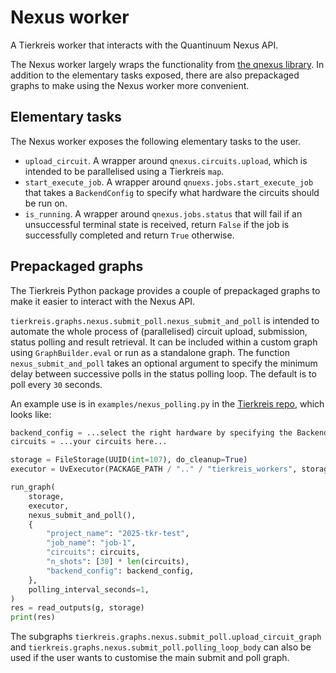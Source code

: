 # Nexus worker

A Tierkreis worker that interacts with the Quantinuum Nexus API.

The Nexus worker largely wraps the functionality from [the qnexus library](https://pypi.org/project/qnexus/).
In addition to the elementary tasks exposed, there are also prepackaged graphs to make using the Nexus worker more convenient.

## Elementary tasks

The Nexus worker exposes the following elementary tasks to the user.

- `upload_circuit`. A wrapper around `qnexus.circuits.upload`, which is intended to be parallelised using a Tierkreis `map`.
- `start_execute_job`. A wrapper around `qnuexs.jobs.start_execute_job` that takes a `BackendConfig` to specify what hardware the circuits should be run on.
- `is_running`. A wrapper around `qnexus.jobs.status` that will fail if an unsuccessful terminal state is received, return `False` if the job is successfully completed and return `True` otherwise.

## Prepackaged graphs

The Tierkreis Python package provides a couple of prepackaged graphs to make it easier to interact with the Nexus API.

`tierkreis.graphs.nexus.submit_poll.nexus_submit_and_poll` is intended to automate the whole process of (parallelised) circuit upload, submission, status polling and result retrieval.
It can be included within a custom graph using `GraphBuilder.eval` or run as a standalone graph.
The function `nexus_submit_and_poll` takes an optional argument to specify the minimum delay between successive polls in the status polling loop.
The default is to poll every `30` seconds.

An example use is in `examples/nexus_polling.py` in the [Tierkreis repo](https://github.com/CQCL/tierkreis), which looks like:

```python
backend_config = ...select the right hardware by specifying the BackendConfig instance...
circuits = ...your circuits here...

storage = FileStorage(UUID(int=107), do_cleanup=True)
executor = UvExecutor(PACKAGE_PATH / ".." / "tierkreis_workers", storage.logs_path)

run_graph(
    storage,
    executor,
    nexus_submit_and_poll(),
    {
        "project_name": "2025-tkr-test",
        "job_name": "job-1",
        "circuits": circuits,
        "n_shots": [30] * len(circuits),
        "backend_config": backend_config,
    },
    polling_interval_seconds=1,
)
res = read_outputs(g, storage)
print(res)
```

The subgraphs `tierkreis.graphs.nexus.submit_poll.upload_circuit_graph` and `tierkreis.graphs.nexus.submit_poll.polling_loop_body` can also be used if the user wants to customise the main submit and poll graph.
